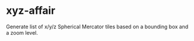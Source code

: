 # xyz-affair
Generate list of x/y/z Spherical Mercator tiles based on a bounding box and a zoom level.
